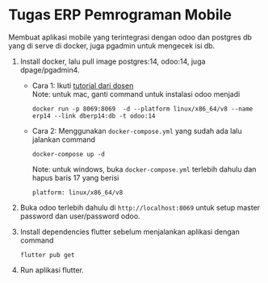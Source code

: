 # Tugas ERP Pemrograman Mobile

Membuat aplikasi mobile yang terintegrasi dengan odoo dan postgres db yang di serve di docker, juga pgadmin untuk mengecek isi db.

1. Install docker, lalu pull image postgres:14, odoo:14, juga dpage/pgadmin4.

   - Cara 1: Ikuti [tutorial dari dosen](https://github.com/maztarigan/bootcamp)<br />
     Note: untuk mac, ganti command untuk instalasi odoo menjadi
     ```
     docker run -p 8069:8069  -d --platform linux/x86_64/v8 --name  erp14 --link dberp14:db -t odoo:14
     ```
   - Cara 2: Menggunakan `docker-compose.yml` yang sudah ada lalu jalankan command
     ```
     docker-compose up -d
     ```
     Note: untuk windows, buka `docker-compose.yml` terlebih dahulu dan hapus baris 17 yang berisi
     ```
     platform: linux/x86_64/v8
     ```

2. Buka odoo terlebih dahulu di `http://localhost:8069` untuk setup master password dan user/password odoo.

3. Install dependencies flutter sebelum menjalankan aplikasi dengan command

   ```
   flutter pub get
   ```

4. Run aplikasi flutter.
